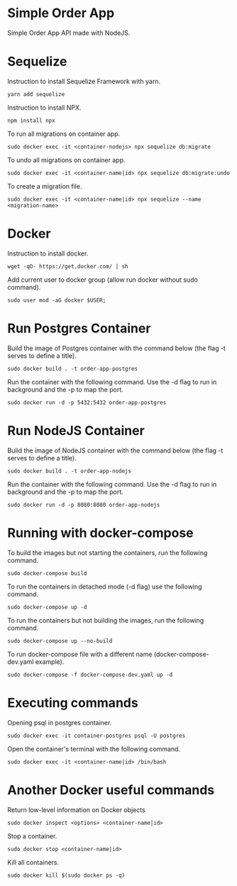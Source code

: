 # Simple Order App
Simple Order App API made with NodeJS.

# Sequelize

Instruction to install Sequelize Framework with yarn.

```
yarn add sequelize
```

Instruction to install NPX.

```
npm install npx
```

To run all migrations on container app.

```
sudo docker exec -it <container-nodejs> npx sequelize db:migrate
```

To undo all migrations on container app.

```
sudo docker exec -it <container-name|id> npx sequelize db:migrate:undo
```

To create a migration file.

```
sudo docker exec -it <container-name|id> npx sequelize --name <migration-name>
```

# Docker

Instruction to install docker.

```
wget -qO- https://get.docker.com/ | sh
```

Add current user to docker group (allow run docker without sudo command).

```
sudo user mod -aG docker $USER;
```

# Run Postgres Container

Build the image of Postgres container with the command below (the flag -t serves to define a title).
```
sudo docker build . -t order-app-postgres
```
Run the container with the following command. Use the -d flag to run in background and the -p to map the port.
```
sudo docker run -d -p 5432:5432 order-app-postgres
```

# Run NodeJS Container

Build the image of NodeJS container with the command below (the flag -t serves to define a title).
```
sudo docker build . -t order-app-nodejs
```
Run the container with the following command. Use the -d flag to run in background and the -p to map the port.

```
sudo docker run -d -p 8080:8080 order-app-nodejs
```
# Running with docker-compose

To build the images but not starting the containers, run the following command.

```
sudo docker-compose build
```

To run the containers in detached mode (-d flag) use the following command.

```
sudo docker-compose up -d
```

To run the containers but not building the images, run the following command.

```
sudo docker-compose up --no-build
```

To run docker-compose file with a different name (docker-compose-dev.yaml example).

```
sudo docker-compose -f docker-compose-dev.yaml up -d
```

# Executing commands

Opening psql in postgres container.

```
sudo docker exec -it container-postgres psql -U postgres
```

Open the container's terminal with the following command.

```
sudo docker exec -it <container-name|id> /bin/bash
```

# Another Docker useful commands

Return low-level information on Docker objects

```
sudo docker inspect <options> <container-name|id>
```

Stop a container.

```
sudo docker stop <container-name|id>
```

Kill all containers.

```
sudo docker kill $(sudo docker ps -q)
```

